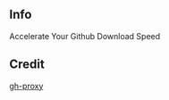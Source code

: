 ## Info
Accelerate Your Github Download Speed
## Credit
[gh-proxy](https://github.com/hunshcn/gh-proxy)